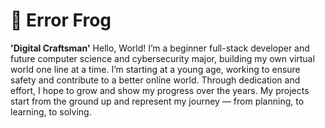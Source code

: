 # 🐸 Error Frog

**'Digital Craftsman'**
Hello, World! I’m a beginner full-stack developer and future computer science and cybersecurity major, building my own virtual world one line at a time. I’m starting at a young age, working to ensure safety and contribute to a better online world. Through dedication and effort, I hope to grow and show my progress over the years. My projects start from the ground up and represent my journey — from planning, to learning, to solving. 

<p align="left">
<a href="h
